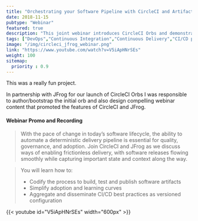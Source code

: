 ```yaml
---
title: "Orchestrating your Software Pipeline with CircleCI and Artifactory"
date: 2018-11-15
pubtype: "Webinar"
featured: true
description: "This joint webinar introduces CircleCI Orbs and demonstrates the ease of integrating with JFrog Artifactory for scanning, attestation and confidence in your software deliver pipeline."
tags: ["DevOps","Continuous Integration","Continuous Delivery","CI/CD pipelines","Artifactory","JFrog","CircleCI"]
image: "/img/circleci_jfrog_webinar.png"
link: "https://www.youtube.com/watch?v=V5iApHNrSEs"
weight: 100
sitemap:
  priority : 0.9
---
```

This was a really fun project.

In partnership with JFrog for our launch of CircleCI Orbs I was responsible to author/bootstrap the initial orb and also design compelling webinar content that promoted the features of CircleCI and JFrog.



#### Webinar Promo and Recording

> With the pace of change in today’s software lifecycle, the ability to automate a deterministic delivery pipeline is essential for quality, governance, and adoption. Join CircleCI and JFrog as we discuss ways of enabling frictionless delivery, with software releases flowing smoothly while capturing important state and context along the way.

> You will learn how to:
> * Codify the process to build, test and publish software artifacts
> * Simplify adoption and learning curves
> * Aggregate and disseminate CI/CD best practices as versioned configuration


{{< youtube id="V5iApHNrSEs" width="600px" >}}
